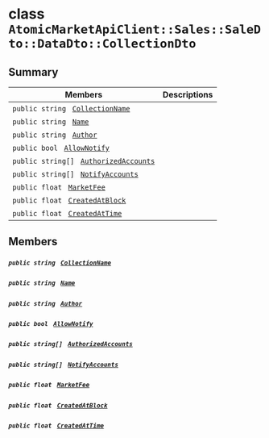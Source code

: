 # class `AtomicMarketApiClient::Sales::SaleDto::DataDto::CollectionDto` 

## Summary

 Members                                | Descriptions                                
----------------------------------------|---------------------------------------------
`public string ` [`CollectionName`](#class_atomic_market_api_client_1_1_sales_1_1_sale_dto_1_1_data_dto_1_1_collection_dto_1ab3dee328d6124bafe5953a8f45ce45ea) | 
`public string ` [`Name`](#class_atomic_market_api_client_1_1_sales_1_1_sale_dto_1_1_data_dto_1_1_collection_dto_1a7ee9065718e6628dc7791b756fa6c0f9) | 
`public string ` [`Author`](#class_atomic_market_api_client_1_1_sales_1_1_sale_dto_1_1_data_dto_1_1_collection_dto_1a13cf46aff4dea87a8f5285a09efece69) | 
`public bool ` [`AllowNotify`](#class_atomic_market_api_client_1_1_sales_1_1_sale_dto_1_1_data_dto_1_1_collection_dto_1a47cf88154d150fad46d4c5bffeeab3f4) | 
`public string[] ` [`AuthorizedAccounts`](#class_atomic_market_api_client_1_1_sales_1_1_sale_dto_1_1_data_dto_1_1_collection_dto_1a73107b37932581e90371846fa5426738) | 
`public string[] ` [`NotifyAccounts`](#class_atomic_market_api_client_1_1_sales_1_1_sale_dto_1_1_data_dto_1_1_collection_dto_1a630d4b26de24402e31e54373d21d0f66) | 
`public float ` [`MarketFee`](#class_atomic_market_api_client_1_1_sales_1_1_sale_dto_1_1_data_dto_1_1_collection_dto_1acb0447ac03c9fb10b63432c5294f3a93) | 
`public float ` [`CreatedAtBlock`](#class_atomic_market_api_client_1_1_sales_1_1_sale_dto_1_1_data_dto_1_1_collection_dto_1a0caa720646d595f07067fcc6c44a4b2e) | 
`public float ` [`CreatedAtTime`](#class_atomic_market_api_client_1_1_sales_1_1_sale_dto_1_1_data_dto_1_1_collection_dto_1a14bdb6268c108cfc8647325d8aff2078) | 

## Members

##### `public string ` [`CollectionName`](#class_atomic_market_api_client_1_1_sales_1_1_sale_dto_1_1_data_dto_1_1_collection_dto_1ab3dee328d6124bafe5953a8f45ce45ea) 

##### `public string ` [`Name`](#class_atomic_market_api_client_1_1_sales_1_1_sale_dto_1_1_data_dto_1_1_collection_dto_1a7ee9065718e6628dc7791b756fa6c0f9) 

##### `public string ` [`Author`](#class_atomic_market_api_client_1_1_sales_1_1_sale_dto_1_1_data_dto_1_1_collection_dto_1a13cf46aff4dea87a8f5285a09efece69) 

##### `public bool ` [`AllowNotify`](#class_atomic_market_api_client_1_1_sales_1_1_sale_dto_1_1_data_dto_1_1_collection_dto_1a47cf88154d150fad46d4c5bffeeab3f4) 

##### `public string[] ` [`AuthorizedAccounts`](#class_atomic_market_api_client_1_1_sales_1_1_sale_dto_1_1_data_dto_1_1_collection_dto_1a73107b37932581e90371846fa5426738) 

##### `public string[] ` [`NotifyAccounts`](#class_atomic_market_api_client_1_1_sales_1_1_sale_dto_1_1_data_dto_1_1_collection_dto_1a630d4b26de24402e31e54373d21d0f66) 

##### `public float ` [`MarketFee`](#class_atomic_market_api_client_1_1_sales_1_1_sale_dto_1_1_data_dto_1_1_collection_dto_1acb0447ac03c9fb10b63432c5294f3a93) 

##### `public float ` [`CreatedAtBlock`](#class_atomic_market_api_client_1_1_sales_1_1_sale_dto_1_1_data_dto_1_1_collection_dto_1a0caa720646d595f07067fcc6c44a4b2e) 

##### `public float ` [`CreatedAtTime`](#class_atomic_market_api_client_1_1_sales_1_1_sale_dto_1_1_data_dto_1_1_collection_dto_1a14bdb6268c108cfc8647325d8aff2078) 

